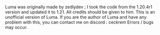 Luma was originally made by zedlydev ; I took the code from the 1.20.4r1 version and updated it to 1.21. All credits should be given to him. This is an unofficial version of Luma.
If you are the author of Luma and have any problem with this, you can contact me on discord : ceckrem
Errors / bugs may occur.
